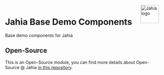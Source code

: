 <a href="https://www.jahia.com/">
    <img src="https://www.jahia.com/modules/jahiacom-templates/images/jahia-3x.png" alt="Jahia logo" title="Jahia" align="right" height="60" />
</a>

Jahia Base Demo Components
======================
Base demo components for Jahia

## Open-Source

This is an Open-Source module, you can find more details about Open-Source @ Jahia [in this repository](https://github.com/Jahia/open-source).
